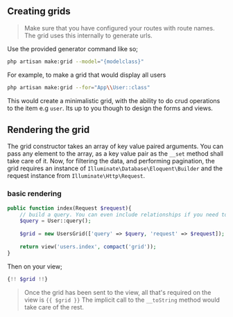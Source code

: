 ## Creating grids
> Make sure that you have configured your routes with route names. The grid uses this internally to generate urls.

Use the provided generator command like so;
```bash
php artisan make:grid --model="{modelclass}"
```

For example, to make a grid that would display all users
```bash
php artisan make:grid --for="App\\User::class"
```
This would create a minimalistic grid, with the ability to do crud operations to the item e.g `user`. 
Its up to you though to design the forms and views.

## Rendering the grid
The grid constructor takes an array of key value paired arguments. You can pass any element to the array, as a key value pair as the `__set` method shall take care of it.
Now, for filtering the data, and performing pagination, the grid requires an instance of `Illuminate\Database\Eloquent\Builder` and the request instance from `Illuminate\Http\Request`.

### basic rendering
```php
public function index(Request $request){
    // build a query. You can even include relationships if you need to
    $query = User::query();
    
    $grid = new UsersGrid(['query' => $query, 'request' => $request]);
    
    return view('users.index', compact('grid'));
}
```
Then on your view;
```php
{!! $grid !!}
```
> Once the grid has been sent to the view, all that's required on the view is `{{ $grid }}`
The implicit call to the `__toString` method would take care of the rest.
